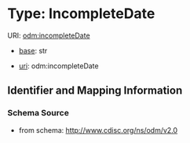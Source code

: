 # Type: IncompleteDate



URI: [odm:incompleteDate](http://www.cdisc.org/ns/odm/v2.0/incompleteDate)

* [base](https://w3id.org/linkml/base): str

* [uri](https://w3id.org/linkml/uri): odm:incompleteDate









## Identifier and Mapping Information







### Schema Source


* from schema: http://www.cdisc.org/ns/odm/v2.0




